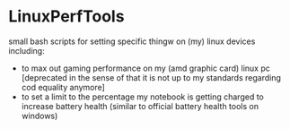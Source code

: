 # LinuxPerfTools

small bash scripts for setting specific thingw on (my) linux devices including: 
- to max out gaming performance on my (amd graphic card) linux pc [deprecated in the sense of that it is not up to my standards regarding cod equality anymore]
- to set a limit to the percentage my notebook is getting charged to increase battery health (similar to official battery health tools on windows)
